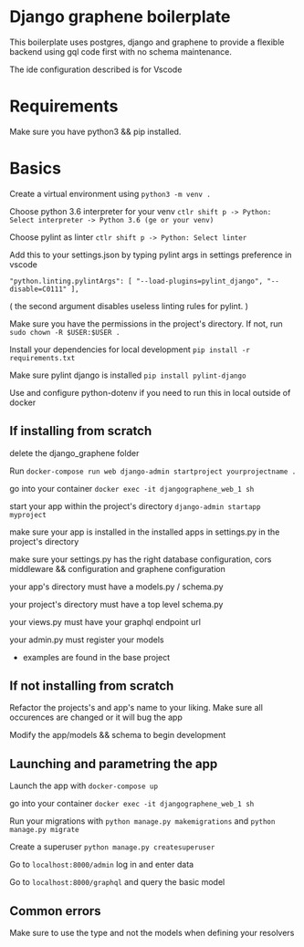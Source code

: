 # Django graphene boilerplate

This boilerplate uses postgres, django and graphene to provide a flexible backend using gql code first with no schema maintenance.

The ide configuration described is for Vscode

# Requirements

Make sure you have python3 && pip installed.

# Basics

Create a virtual environment using `python3 -m venv .`

Choose python 3.6 interpreter for your venv `ctlr shift p -> Python: Select interpreter -> Python 3.6 (ge or your venv)`

Choose pylint as linter `ctlr shift p -> Python: Select linter`

Add this to your settings.json by typing pylint args in settings preference in vscode

`"python.linting.pylintArgs": [ "--load-plugins=pylint_django", "--disable=C0111" ],`

( the second argument disables useless linting rules for pylint. )

Make sure you have the permissions in the project's directory. If not, run `sudo chown -R $USER:$USER .`

Install your dependencies for local development `pip install -r requirements.txt`

Make sure pylint django is installed `pip install pylint-django`

Use and configure python-dotenv if you need to run this in local outside of docker

## If installing from scratch

delete the django_graphene folder

Run `docker-compose run web django-admin startproject yourprojectname .`

go into your container `docker exec -it djangographene_web_1 sh`

start your app within the project's directory `django-admin startapp myproject`

make sure your app is installed in the installed apps in settings.py in the project's directory

make sure your settings.py has the right database configuration, cors middleware && configuration and graphene configuration

your app's directory must have a models.py / schema.py

your project's directory must have a top level schema.py

your views.py must have your graphql endpoint url

your admin.py must register your models

- examples are found in the base project

## If not installing from scratch

Refactor the projects's and app's name to your liking. Make sure all occurences are changed or it will bug the app

Modify the app/models && schema to begin development

## Launching and parametring the app

Launch the app with `docker-compose up`

go into your container `docker exec -it djangographene_web_1 sh`

Run your migrations with `python manage.py makemigrations` and `python manage.py migrate`

Create a superuser `python manage.py createsuperuser`

Go to `localhost:8000/admin` log in and enter data

Go to `localhost:8000/graphql` and query the basic model

## Common errors

Make sure to use the type and not the models when defining your resolvers
